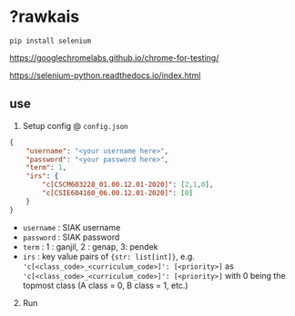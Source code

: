 
# ?rawkais

`pip install selenium`

https://googlechromelabs.github.io/chrome-for-testing/

https://selenium-python.readthedocs.io/index.html

## use
1. Setup config @ `config.json`

```json
{
    "username": "<your username here>",
    "password": "<your password here>",
    "term": 1,
    "irs": {
        "c[CSCM603228_01.00.12.01-2020]": [2,1,0],
        "c[CSIE604160_06.00.12.01-2020]": [0]
    }
}
```

  - `username` : SIAK username
  - `password` : SIAK password
  - `term` : 1 : ganjil, 2 : genap, 3: pendek
  - `irs` : key value pairs of `{str: list[int]}`, 
    e.g. `'c[<class_code>_<curriculum_code>]': [<priority>]` as 
    `'c[<class_code>_<curriculum_code>]': [<priority>]`
    with 0 being the topmost class (A class = 0, B class = 1, etc.)

2. Run